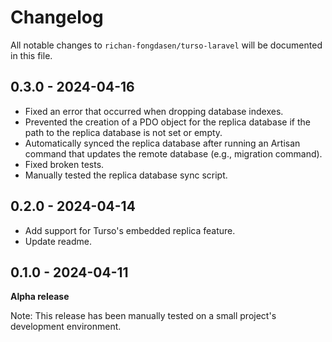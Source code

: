 # Changelog

All notable changes to `richan-fongdasen/turso-laravel` will be documented in this file.

## 0.3.0 - 2024-04-16

* Fixed an error that occurred when dropping database indexes.
* Prevented the creation of a PDO object for the replica database if the path to the replica database is not set or empty.
* Automatically synced the replica database after running an Artisan command that updates the remote database (e.g., migration command).
* Fixed broken tests.
* Manually tested the replica database sync script.

## 0.2.0 - 2024-04-14

* Add support for Turso's embedded replica feature.
* Update readme.

## 0.1.0 - 2024-04-11

**Alpha release**

Note: This release has been manually tested on a small project's development environment.

